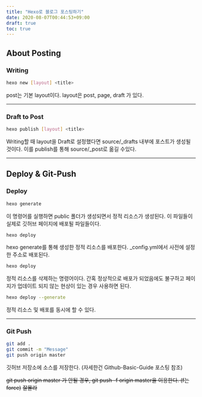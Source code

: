 ```yaml
---
title: "Hexo로 블로그 포스팅하기"
date: 2020-08-07T00:44:53+09:00
draft: true
toc: true
---
```


## About Posting

### Writing

```bash
hexo new [layout] <title>
```
post는 기본 layout이다.
layout은 post, page, draft 가 있다.

---------
### Draft to Post

```bash
hexo publish [layout] <title>
```
Writing할 때 layout을 Draft로 설정했다면 source/_drafts 내부에 포스트가 생성될 것이다.
이를 publish를 통해 source/_post로 옮길 수있다.

--------

## Deploy & Git-Push

### Deploy

```bash
hexo generate
```
이 명령어를 실행하면 public 폴더가 생성되면서 정적 리소스가 생성된다.
이 파일들이 실제로 깃허브 페이지에 배포될 파일들이다.

```bash
hexo deploy
```
hexo generate를 통해 생성한 정적 리소스를 배포한다.
_config.yml에서 사전에 설정한 주소로 배포된다.

```bash
hexo deploy
```
정적 리소스를 삭제하는 명령어이다.
간혹 정상적으로 배포가 되었음에도 불구하고 페이지가 업데이트 되지 않는 현상이 있는 경우 사용하면 된다.

```bash
hexo deploy --generate
```
정적 리소스 및 배포를 동시에 할 수 있다.

---------

### Git Push

```bash
git add .
git commit -m "Message"
git push origin master
```
깃허브 저장소에 소스를 저장한다.
(자세한건 Github-Basic-Guide 포스팅 참조)

~~git push origin master 가 안될 경우, git push -f origin master을 이용한다. (f는 force)~~ ~~잘몰라~~
